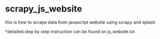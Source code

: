 # scrapy_js_website
this is how to scrape data from javascript website using scrapy and splash 

*detailed step by step instruction can be found on js_website.txt
